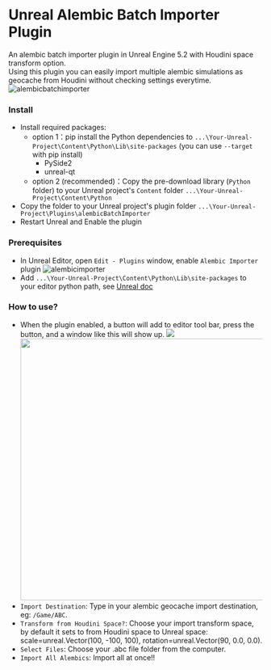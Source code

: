 # Unreal Alembic Batch Importer Plugin
An alembic batch importer plugin in Unreal Engine 5.2 with Houdini space transform option. <br>
Using this plugin you can easily import multiple alembic simulations as geocache from Houdini without checking settings everytime.
![alembicbatchimporter](https://github.com/wzhang1998/unreal-alembic-batch-importer/assets/67906283/a3a7487a-1bb5-4e9b-bdf9-11534ce89454)


### Install 
- Install required packages:
    - option 1：pip install the Python dependencies to `...\Your-Unreal-Project\Content\Python\Lib\site-packages` (you can use `--target` with pip install)
        - PySide2
        - unreal-qt
    - option 2 (recommended)：Copy the pre-download library (`Python` folder) to your Unreal project's `Content` folder `...\Your-Unreal-Project\Content\Python`
- Copy the folder to your Unreal project's plugin folder `...\Your-Unreal-Project\Plugins\alembicBatchImporter`
- Restart Unreal and Enable the plugin

### Prerequisites
- In Unreal Editor, open `Edit - Plugins` window, enable `Alembic Importer` plugin
    ![alembicimporter](https://github.com/wzhang1998/unreal-alembic-batch-importer/assets/67906283/92a92d42-4cf5-4613-9838-74c263707d02)
- Add `...\Your-Unreal-Project\Content\Python\Lib\site-packages` to your editor python path, see [Unreal doc](https://docs.unrealengine.com/5.2/en-US/scripting-the-unreal-editor-using-python/#pythonpathsintheunrealeditor)

### How to use?
- When the plugin enabled, a button will add to editor tool bar, press the button, and a window like this will show up.
<img src="https://github.com/wzhang1998/unreal-alembic-batch-importer/assets/67906283/a7459d59-9773-4916-9141-62187a03cbf9" ><br>
<img src="https://github.com/wzhang1998/unreal-alembic-batch-importer/assets/67906283/2c73e61a-43e8-4aaa-af25-77b843a50969" width='518'><br>
- `Import Destination`: Type in your alembic geocache import destination, eg: `/Game/ABC`.
- `Transform from Houdini Space?`: Choose your import transform space, by default it sets to from Houdini space to Unreal space: scale=unreal.Vector(100, -100, 100), rotation=unreal.Vector(90, 0.0, 0.0).
- `Select Files`: Choose your .abc file folder from the computer.
- `Import All Alembics`: Import all at once!!



